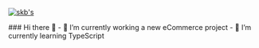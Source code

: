 <p dir="auto">
<a target="_blank" rel="noopener noreferrer nofollow" href="[https://camo.githubusercontent.com/c6fcff808da521d9a9cec430daace22c1611d244f36d9be5522e2c22fac2cb5c/68747470733a2f2f692e6962622e636f2f63624e76476d722f426c61636b2d5265642d486f6f6469652d436f7374756d652d53747265616d696e672d5477697463682d42616e6e6572732e706e67](https://i.ibb.co/ng0Kz1f/git-cover-photo.webp)"><img align="center" src="[https://camo.githubusercontent.com/c6fcff808da521d9a9cec430daace22c1611d244f36d9be5522e2c22fac2cb5c/68747470733a2f2f692e6962622e636f2f63624e76476d722f426c61636b2d5265642d486f6f6469652d436f7374756d652d53747265616d696e672d5477697463682d42616e6e6572732e706e67](https://i.ibb.co/ng0Kz1f/git-cover-photo.webp)" alt="skb's" data-canonical-src="https://i.ibb.co/cbNvGmr/Black-Red-Hoodie-Costume-Streaming-Twitch-Banners.png" style="max-width: 100%;"></a></p>
### Hi there 👋
- 🔭 I’m currently working a new eCommerce project
- 🌱 I’m currently learning TypeScript
<!--
**rajibrt/rajibrt** is a ✨ _special_ ✨ repository because its `README.md` (this file) appears on your GitHub profile.

Here are some ideas to get you started:

- 🔭 I’m currently working on ...
- 🌱 I’m currently learning ...
- 👯 I’m looking to collaborate on ...
- 🤔 I’m looking for help with ...
- 💬 Ask me about ...
- 📫 How to reach me: ...
- 😄 Pronouns: ...
- ⚡ Fun fact: ...
-->

